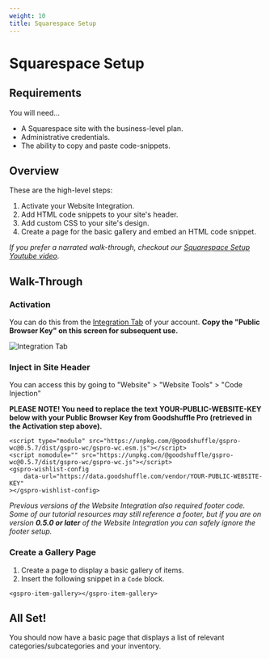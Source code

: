 ```yaml
---
weight: 10
title: Squarespace Setup
---
```


# Squarespace Setup

## Requirements

You will need...

- A Squarespace site with the business-level plan.
- Administrative credentials.
- The ability to copy and paste code-snippets.

## Overview

These are the high-level steps:

1. Activate your Website Integration.
2. Add HTML code snippets to your site's header.
3. Add custom CSS to your site's design.
4. Create a page for the basic gallery and embed an HTML code snippet.

_If you prefer a narrated walk-through, checkout our [Squarespace Setup Youtube video](https://www.youtube.com/watch?v=9IjnZpx1UCo&feature=emb_title)._

## Walk-Through

### Activation

You can do this from the [Integration Tab](https://pro.goodshuffle.com/vendorAccount/index?tab=thirdPartyIntegrations) of your account. **Copy the "Public Browser Key" on this screen for subsequent use.**

![Integration Tab](/wordpress-website-integration-activation.png)

### Inject in Site Header

You can access this by going to "Website" &gt; "Website Tools" &gt; "Code Injection"

**PLEASE NOTE! You need to replace the text YOUR-PUBLIC-WEBSITE-KEY below with your Public Browser Key from Goodshuffle Pro (retrieved in the Activation step above).**

```
<script type="module" src="https://unpkg.com/@goodshuffle/gspro-wc@0.5.7/dist/gspro-wc/gspro-wc.esm.js"></script>
<script nomodule="" src="https://unpkg.com/@goodshuffle/gspro-wc@0.5.7/dist/gspro-wc/gspro-wc.js"></script>
<gspro-wishlist-config
    data-url="https://data.goodshuffle.com/vendor/YOUR-PUBLIC-WEBSITE-KEY"
></gspro-wishlist-config>
```

*Previous versions of the Website Integration also required footer code. Some of our tutorial resources may still reference a footer, but if you are on version **0.5.0 or later** of the Website Integration you can safely ignore the footer setup.*

### Create a Gallery Page

1. Create a page to display a basic gallery of items.
2. Insert the following snippet in a `Code` block.

```
<gspro-item-gallery></gspro-item-gallery>
```

## All Set!

You should now have a basic page that displays a list of relevant categories/subcategories and your inventory.
